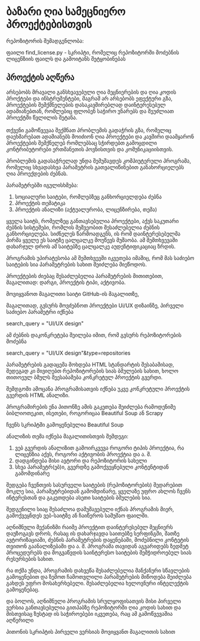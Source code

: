 # **ბაზარი ღია სამეცნიერო პროექტებისთვის**

რეპოზიტორის შემადგენლობა:

ფაილი find_license.py - სკრიპტი, რომელიც რეპოზიტორში მოძებნის ლიცენზიის ფაილს და გამოიტანს შეტყობინებას

## პროექტის აღწერა

არსებობს მრავალი განსხვავებული ღია მეცნიერების და ღია კოდის პროქტები და ინსტრუმენტები, მაგრამ არ არსებობს ეფექტური გზა, პროექტების შემქმნელების დასაკავშირებლად დაინტერესებულ ადამიანებთან, რომლებიც ფლობენ საჭირო უნარებს და შეუძლიათ პროექტში წვლილის შეტანა.<br><br>თქვენი გამოწვევაა შექმნათ პრობლემის გადაჭრის გზა, რომელიც დაეხმარებათ ადამიანებს მოიძიონ ღია პროექტები და კავშირი დაამყარონ პროექტების შემქნელებ რომლებსაც სჭირდებთ გამოცდილი კონტრიბუტორები ერთმანეთის პოვნისთვის და კომუნიკაციისთვის.

პრობლემის გადასაჭრელად უნდა შემუშავდეს კომპიუტერული პროგრამა, რომელიც სხვადასხვა პარამეტრის გათვალიწინებით განახორციელებს ღია პროექდების ძებნას.

პარამეტრებში იგულისხმება:

1. სოციალური საიტები, რომლებზეც განხორციელდება ძებნა
2. პროექტის თემატიკა
3. პროექტის ანალიზი (აქტუალურობა, ლიცენზირება, თემა)

ყველა საიტს, რომელზეც განთავსებულია პროექტები, აქვს საკუთარი ძებნის სისტემები, რომლის მეშვეობით შესაძლებელია ძებნის განხორციელება. სიძნელეს წარმოადგენს, ის რომ დაინტერესებულმა პირმა ყველე ეს საიტზე ცალცალკე მოუწევს მუშაობა. ამ შემთხვევაში დახარჯულ დროს ამ საიტებზე ცალცალკე აუდენტიფიკაციაც ზრდის.

პროგრამის უპირატესობა ამ შემთხვევში იკვეთება იმაშიც, რომ მას საძიებო საიტების სია პარამეტრების სახით შეიძლება მიეწოდოს.

პროექტების ძიებაც შესაძლებელია პარამეტრების მითითებით, მაგალითად: დარგი, პროექტის ტიპი, აქტივობა.

მოვიყვანოთ მაგალითი საიტი GitHub-ის მაგალითზე, 

მაგალითად, გვსურს მოვძებნოთ პროექტები Ui/UX დიზაინზე, პირველი საძიებო პარამეტრი იქნება

search_query = "UI/UX design"


ამ ძებნის დაკონკრეტება შეილება იმით, რომ  გვსურს რეპოზიტორების მოძებნა

search_query = "UI/UX design"&type=repositories

პარამეტრების გადაცემა მოხდება HTML სტანდარტის შესაბამისად, შედეგად კი მივიღებთ რეპოზიტორების სიას ბმულების სახით, ხოლო თითოეულ ბმულს შეესაბამება კონკრეტულ პროექტის გვერდი.

შემდგომი ამოცანა პროგრამისათვის იქნება უკვე კონკრეტული პროექტის გვერდის HTML ანალიზი. 

პროგრამირების ენა პითონზე ამის გაკეთება შეიძლება რამოდენიმე ბიბლიოთეკით, ისეთები, როგორიცაა Beautiful Soup ან Scrapy

ჩვენს სკრიპტში გამოყენებულია Beautiful Soup 

ანალიზის თემა იქნება მაგალითისთვის შემდეგი:

1. ვებ გვერდის ანალიზით გამოირკვევა როგორი ტიპის პროექტია, რა ლიცენზია აქვს, როგორი აქტივობის პროექტია და ა. შ.
2. დადგინდება მისი ავტორი და რეპოზიტორის სახელი
3. სხვა პარამეტრ(ებ)ი, გვერდზე გამოქვეყნებული კონტენტიდან გამომდინარე

შედგება ჩვენთვის სასურველი საიტების (რეპოზიტორების) შედარებით მოკლე სია, პარამეტრებიდან გამომდინარე, ყველაზე უფრო ახლოს ჩვენს ინტერესთან და გაკეთდება ასეთი საიტების ბმულების სია.

შედგენილი სიაც შესაძლოა დამუშავებული იქნას პროგრამის მიერ, გამოქვეყნდეს ვებ-საიტზე ან ჩაიწეროს სამუშაო ფაილში.

აღნიშნული მექანიზმი რაიმე პროექტით დაინტერესებულ მეცნიერს დაუზოგავს დროს, რასაც ის დახარჯავდა საითებზე სერფინგში, მათზე ავტორიზაციაში, ძებნის პარამეტრების დაყენებაში, მოძებნილი კონტეტის თვითონ გაანალიზებაში და ა. შ. პროგრამა თავიდან აგვარიდებს ზედმეტ პროცედურებს და მოგვაწვდის საინტერესო საიტების შემჭიდროებულ სიას რესურსების სახით. 

რა თქმა უნდა, პროგრამის დახვეწა შესაძლებელია მანქანური სწავლების გამოყენებით და ზემოთ ჩამოთვლილი პარამეტრების მიწოდება შეიძლება გახდეს უფრო მოსახერხებელი. შესაძლებელია ხელოვნური ინტელექტის გამოყენებაც.

და ბოლოს, აღნიშნული პროგრამის სრულყოფისათვის მისი პირველი ვერსია განთავსებულია გითჰაბზე რეპოზიტორში ღია კოდის სახით და მისთვისაც ზუსტად ის საჭიროებები იკვეთება, რაც ამ გამოწვევაშია აღწერილი

პითონის სკრიპტის პირველი ვერსიას მოვიყვანთ მაგალითის სახით
